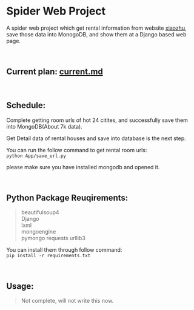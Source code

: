 # Spider Web Project

A spider web project which get rental information from website [xiaozhu](http://www.xiaozhu.com), save those data into MonogoDB, and show them at a Django based web page.

<br>

## Current plan: [current.md](https://github.com/nxmup/spiderWebProject/blob/dev/current.md)

<br>

## Schedule:
Complete getting room urls of hot 24 citites, and successfully save them into MongoDB(About 7k data).   

Get Detail data of rental houses and save into database is the next step.

You can run the follow command to get rental room urls:  
`python App/save_url.py`

please make sure you have installed mongodb and opened it.

<br>

## Python Package Reuqirements:
> beautifulsoup4  
> Django  
> lxml  
> mongoengine  
> pymongo
> requests
> urllib3

You can install them through follow command:  
`pip install -r requirements.txt`

<br>

## Usage:
> Not complete, will not write this now.
